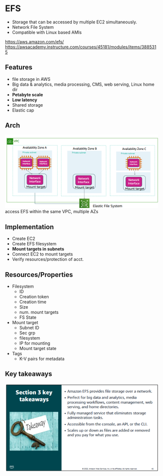 # EFS
- Storage that can be accessed by multiple EC2 simultaneously.
- Network File System
- Compatible with Linux based AMIs

https://aws.amazon.com/efs/
https://awsacademy.instructure.com/courses/45181/modules/items/3885315

## Features
- file storage in AWS
- Big data & analytics, media processing, CMS, web serving, Linux home dir
- **Petabyte scale**
- **Low latency**
- Shared storage
- Elastic cap


## Arch

![arch](/Pasted%20image%2020230703011849.png)
access EFS within the same VPC, multiple AZs


## Implementation
- Create EC2
- Create EFS filesystem
- **Mount targets in subnets**
- Connect EC2 to mount targets
- Verify resources/protection of acct.

## Resources/Properties
- Filesystem
	- ID
	- Creation token
	- Creation time
	- Size
	- num. mount targets
	- FS State
- Mount target
	- Subnet ID
	- Sec grp
	- filesystem
	- IP for mounting
	- Mount target state
- Tags
	- K-V pairs for metadata

## Key takeaways

![Key takeaways](/Pasted%20image%2020230703012245.png)
